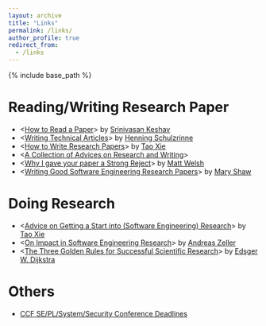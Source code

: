 ```yaml
---
layout: archive
title: "Links"
permalink: /links/
author_profile: true
redirect_from:
  - /links
---
```


{% include base_path %}


Reading/Writing Research Paper
======
* <[How to Read a Paper](https://web.stanford.edu/class/ee384m/Handouts/HowtoReadPaper.pdf)> by [Srinivasan Keshav](https://svr-sk818-web.cl.cam.ac.uk/keshav/wiki/index.php/Main_Page)
* <[Writing Technical Articles](http://www.cs.columbia.edu/~hgs/etc/writing-style.html)> by [Henning Schulzrinne](https://www.cs.columbia.edu/~hgs/)
* <[How to Write Research Papers](http://taoxie.cs.illinois.edu/publications/writepapers.pdf)> by [Tao Xie](http://taoxie.cs.illinois.edu/index.html) 
* <[A Collection of Advices on Research and Writing](http://www.cs.cmu.edu/afs/cs.cmu.edu/user/mleone/web/how-to.html)>
* <[Why I gave your paper a Strong Reject](http://matt-welsh.blogspot.com/2016/04/why-i-gave-your-paper-strong-reject.html)> by [Matt Welsh](https://www.mdw.la/)
* <[Writing Good Software Engineering Research Papers](https://www.cs.cmu.edu/~Compose/shaw-icse03.pdf)> by [Mary Shaw ](https://isri.cmu.edu/people/core-faculty/shaw-mary.html)


Doing Research
======
* <[Advice on Getting a Start into (Software Engineering) Research](http://taoxie.cs.illinois.edu/adviceonresearch.html)> by [Tao Xie](http://taoxie.cs.illinois.edu/index.html) 
* <[On Impact in Software Engineering Research](https://haoxintu.github.io/files/impact_se_Andreas_Zeller.pdf)> by [Andreas Zeller](https://andreas-zeller.info/)
* <[The Three Golden Rules for Successful Scientific Research](http://www.cs.utexas.edu/~EWD/ewd06xx/EWD637.PDF)> by [Edsger W. Dijkstra](http://www.cs.utexas.edu/~EWD/)

Others
======
* [CCF SE/PL/System/Security Conference Deadlines](https://ccfddl.github.io/)


